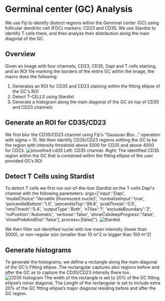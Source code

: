 # Germinal center (GC) Analysis
We use Fiji to identify distinct regions within the  Germinal center (GC) using follicular dendritic cell (FDC) markers: CD23 and CD35. We use Stardist to identify T cells there, and then analyze their distribution along the main diagonal of the GC.
## Overview
Given an image with four channels, CD23, CD35, Dapi and T cells staining, and an ROI file marking the borders of the entire GC within the image, the macro does the following:
1. Generates an ROI for CD35 and CD23 staining within the fitting ellipse of the GC's ROI
2. Detect T-CELLS using Stardist
3. Generate a histogram along the main diagonal of the GC on top of CD35 and CD23 channels
## Generate an ROI for CD35/CD23 
We first blur the CD35/CD23 channel using Fiji's "Gaussian Blur..." operation with sigma = 15. 
We then identify CD35/CD23 regions withing the GC to be the region with intensity threshold above 5000 for CD35 and above 4000 for CD23.
![smoothed cd35](https://github.com/WIS-MICC-CellObservatory/GC-Analysis-/assets/64706090/88fb0738-1763-448a-9a90-95f0c2bfb26f)
Left: CD35 channel. Right: The identified CD35 region within the GC that is contained within the fitting ellipse of the user provided GC’s ROI
## Detect T Cells using Stardist
To detect T cells we first run out-of-the-box Stardist on the T-cells Dapi's channel with the following parameters:
args=['input':'Dapi', 'modelChoice':'Versatile (fluorescent nuclei)', 'normalizeInput':'true', 'percentileBottom':'1.0', 'percentileTop':'99.8', 'probThresh':'0.5', 'nmsThresh':'0.4', 'outputType':'Both', 'nTiles':'1', 'excludeBoundary':'2', 'roiPosition':'Automatic', 'verbose':'false', 'showCsbdeepProgress':'false', 'showProbAndDist':'false'], process=[false]").
![Stardist](https://github.com/WIS-MICC-CellObservatory/GC-Analysis-/assets/64706090/becd2d3c-5dee-4bd7-b5be-6635a7431c43)

We then filter out identified nuclei with low mean intensity (lower than 3000), or non-regular size (smaller than 10 m^2 or bigger than 100 m^2)
## Generate histograms
To generate the histograms, we define a rectangle along the main diagonal of the GC's Fitting ellipse. The rectangular captures also regions before and after the GC as to capture the CD35/CD23 intensity there too.
![CD35 histogram](https://github.com/WIS-MICC-CellObservatory/GC-Analysis-/assets/64706090/31615384-892f-47ec-bdaa-56951e1dacca)
The width of the rectangle is set to 20% of the GC fitting ellipse’s minor diagonal. The Length of the rectangular is set to include extra 20% of the GC fitting ellipse’s major diagonal residing before and after the GC region.



